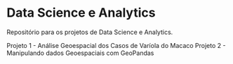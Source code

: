 # Data Science e Analytics
Repositório para os projetos de Data Science e Analytics.

Projeto 1 - Análise Geoespacial dos Casos de Varíola do Macaco
Projeto 2 - Manipulando dados Geoespaciais com GeoPandas
